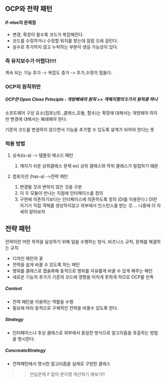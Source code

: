 ## OCP와 전략 패턴

#### if-else의 문제점
- 변경, 확장이 될수록 코드가 복잡해진다.
- 코드를 수정하거나 수정할 위치를 찾는데 점점 오래 걸린다.
- 실수로 추가하지 않고 누락하는 부분이 생길 가능성이 있다. 

### 즉 유지보수가 어렵다!!!!

계속 되는 기능 추가 -> 복잡도 증가 -> 추가,수정이 힘들다.

### OCP의 원칙위반

##### OCP란 Open Close Principle : 개방폐쇄의 원칙 >> 객체지향의 5가지 원칙중 하나
소프트웨어 구성 요소(컴포난트 ,클래스,모듈, 함수)는 확장에 대해서는 개방돼야 하지만 변경에 대해서는 폐쇄해야 한다.

기존의 코드를 변경하지 않으면서 기능을 추가할 수 있도록 설계가 되어야 한다는 뜻

### 적용 방법
1. 상속(is-a) -> 템플릿 메소드 패턴 
	1. 꺠지기 쉬운 상위클래스 문제 ex) 상위 클래스와 하위 클래스가 밀접하기 떄문
	
1. 컴포지션 (has-a) ->전략 패턴 
	1. 변경될 것과 변하지 않은 것을 구분
	1. 이 두 모듈이 만나는 지점에 인터페이스를 정의
	1. 구현에 의존하기보다는 인터페이스에 의존하도록 정의 (DI를 이용한다.)
		DI란 자기가 직접 객체를 생성하지않고 외부에서 인스턴스를 받는 것.... 나중에 더 자세히 알아보자
	

## 전략 패턴 
전략이란 어떤 목적을 달성하기 위해 일을 수행하는 방식.
비즈니스 규칙, 문제를 해결하는 규칙

- 디자인 패턴의 꽃
- 전략을 쉽게 바꿀 수 있도록 하는 패턴
- 행위를 클래스로 캡슐화해 동적으로 행위를 자유롭게 바꿀 수 있게 해주는 패턴
- 새로운 기능의 추가가 기존의 코드에 영향을 미치게 못하게 하므로 OCP를 만족

##### Context
- 전략 패턴을 이용하는 역활을 수행
- 필요에 따라 동적으로 구체적인 전략을 바꿀수 있도록 한다.
##### Strategy
- 인터페이스나 추상 클래스로 외부에서 동일한 방식으로 알고리즘을 호출하는 방법을 명시한다.
##### ConcreateStrategy
- 전략패턴에서 명시한 알고리즘을 실제로 구현한 클래스

>>연습문제 if 없이 문자열 계산하기 해보기!!
		



